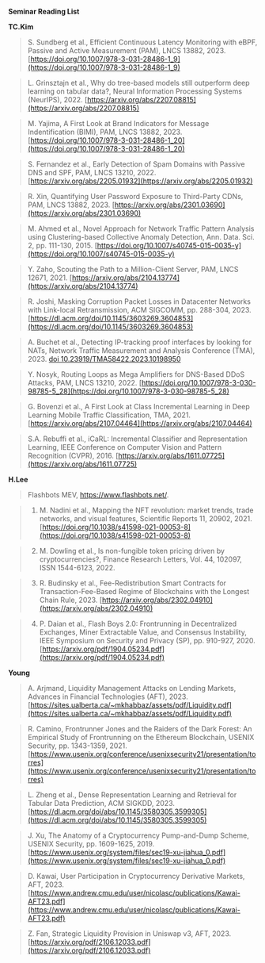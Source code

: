 **Seminar Reading List**

**TC.Kim**

>S. Sundberg et al., Efficient Continuous Latency Monitoring with eBPF, Passive and Active Measurement (PAM), LNCS 13882, 2023. [https://doi.org/10.1007/978-3-031-28486-1_9](https://doi.org/10.1007/978-3-031-28486-1_9)

> L. Grinsztajn et al., Why do tree-based models still outperform deep learning on tabular data?, Neural Information Processing Systems (NeurIPS), 2022. [https://arxiv.org/abs/2207.08815](https://arxiv.org/abs/2207.08815)

>M. Yajima, A First Look at Brand Indicators for Message Indentification (BIMI), PAM, LNCS 13882, 2023. [https://doi.org/10.1007/978-3-031-28486-1_20](https://doi.org/10.1007/978-3-031-28486-1_20)

>S. Fernandez et al., Early Detection of Spam Domains with Passive DNS and SPF, PAM, LNCS 13210, 2022. [https://arxiv.org/abs/2205.01932](https://arxiv.org/abs/2205.01932)

>R. Xin, Quantifying User Password Exposure to Third-Party CDNs, PAM, LNCS 13882, 2023. [https://arxiv.org/abs/2301.03690](https://arxiv.org/abs/2301.03690)

>M. Ahmed et al., Novel Approach for Network Traffic Pattern Analysis using Clustering-based Collective Anomaly Detection, Ann. Data. Sci. 2, pp. 111-130, 2015. [https://doi.org/10.1007/s40745-015-0035-y](https://doi.org/10.1007/s40745-015-0035-y)

>Y. Zaho, Scouting the Path to a Million-Client Server, PAM, LNCS 12671, 2021. [https://arxiv.org/abs/2104.13774](https://arxiv.org/abs/2104.13774)

>R. Joshi, Masking Corruption Packet Losses in Datacenter Networks with Link-local Retransmission, ACM SIGCOMM, pp. 288-304, 2023. [https://dl.acm.org/doi/10.1145/3603269.3604853](https://dl.acm.org/doi/10.1145/3603269.3604853) 

>A. Buchet et al., Detecting IP-tracking proof interfaces by looking for NATs, Network Traffic Measurement and Analysis Conference (TMA), 2023. [doi 10.23919/TMA58422.2023.10198950](https://ieeexplore.ieee.org/document/10198950)

>Y. Nosyk, Routing Loops as Mega Amplifiers for DNS-Based DDoS Attacks, PAM, LNCS 13210, 2022. [https://doi.org/10.1007/978-3-030-98785-5_28](https://doi.org/10.1007/978-3-030-98785-5_28)

>G. Bovenzi et al., A First Look at Class Incremental Learning in Deep Learning Mobile Traffic Classification, TMA, 2021. [https://arxiv.org/abs/2107.04464](https://arxiv.org/abs/2107.04464)

>S.A. Rebuffi et al., iCaRL: Incremental Classifier and Representation Learning, IEEE Conference on Computer Vision and Pattern Recognition (CVPR), 2016. [https://arxiv.org/abs/1611.07725](https://arxiv.org/abs/1611.07725)

**H.Lee**

> Flashbots MEV, https://www.flashbots.net/.

>1. M. Nadini et al., Mapping the NFT revolution: market trends, trade networks, and visual features, Scientific Reports 11, 20902, 2021. [https://doi.org/10.1038/s41598-021-00053-8](https://doi.org/10.1038/s41598-021-00053-8)

>2. M. Dowling et al., Is non-fungible token pricing driven by cryptocurrencies?, Finance Research Letters, Vol. 44, 102097, ISSN 1544-6123, 2022. [](https://doi.org/10.1016/j.frl.2021.102097)

>3. R. Budinsky et al., Fee-Redistribution Smart Contracts for Transaction-Fee-Based Regime of Blockchains with the Longest Chain Rule, 2023. [https://arxiv.org/abs/2302.04910](https://arxiv.org/abs/2302.04910)

>4. P. Daian et al., Flash Boys 2.0: Frontrunning in Decentralized Exchanges, Miner Extractable Value, and Consensus Instability, IEEE Symposium on Security and Privacy (SP), pp. 910-927, 2020. [https://arxiv.org/pdf/1904.05234.pdf](https://arxiv.org/pdf/1904.05234.pdf)


**Young**

> A. Arjmand, Liquidity Management Attacks on Lending Markets, Advances in Financial Technologies (AFT), 2023. [https://sites.ualberta.ca/~mkhabbaz/assets/pdf/Liquidity.pdf](https://sites.ualberta.ca/~mkhabbaz/assets/pdf/Liquidity.pdf)

> R. Camino, Frontrunner Jones and the Raiders of the Dark Forest: An Empirical Study of Frontrunning on the Ethereum Blockchain, USENIX Security, pp. 1343-1359, 2021. [https://www.usenix.org/conference/usenixsecurity21/presentation/torres](https://www.usenix.org/conference/usenixsecurity21/presentation/torres)

>L. Zheng et al., Dense Representation Learning and Retrieval for Tabular Data Prediction, ACM SIGKDD, 2023. [https://dl.acm.org/doi/abs/10.1145/3580305.3599305](https://dl.acm.org/doi/abs/10.1145/3580305.3599305)

>J. Xu, The Anatomy of a Cryptocurrency Pump-and-Dump Scheme, USENIX Security, pp. 1609-1625, 2019. [https://www.usenix.org/system/files/sec19-xu-jiahua_0.pdf](https://www.usenix.org/system/files/sec19-xu-jiahua_0.pdf)

>D. Kawai, User Participation in Cryptocurrency Derivative Markets, AFT, 2023. [https://www.andrew.cmu.edu/user/nicolasc/publications/Kawai-AFT23.pdf](https://www.andrew.cmu.edu/user/nicolasc/publications/Kawai-AFT23.pdf)

>Z. Fan, Strategic Liquidity Provision in Uniswap v3, AFT, 2023. [https://arxiv.org/pdf/2106.12033.pdf](https://arxiv.org/pdf/2106.12033.pdf)
